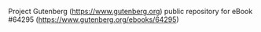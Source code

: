 Project Gutenberg (https://www.gutenberg.org) public repository for
eBook #64295 (https://www.gutenberg.org/ebooks/64295)
